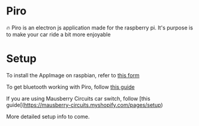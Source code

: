 # Piro
🔥 Piro is an electron js application made for the raspberry pi. It's purpose is to make your car ride a bit more enjoyable

# Setup
To install the AppImage on raspbian, refer to [this form](https://stackoverflow.com/questions/57813389/how-do-i-build-and-install-an-electron-app-for-raspbian-using-appimage)

To get bluetooth working with Piro, follow [this guide](https://www.raspberrypi.org/forums/viewtopic.php?t=235519)

If you are using Mausberry Circuits car switch, follow [this guide[(https://mausberry-circuits.myshopify.com/pages/setup)

More detailed setup info to come.

